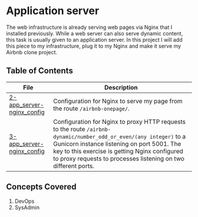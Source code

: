 # Application server
The web infrastructure is already serving web pages via Nginx that I installed previously. While a web server can also serve dynamic content, this task is usually given to an application server. In this project I will add this piece to my infrastructure, plug it to my Nginx and make it serve my Airbnb clone project.
## Table of Contents
File | Description
---- | -----------
[2-app_server-nginx_config](./2-app_server-nginx_config) | Configuration for Nginx to serve my page from the route `/airbnb-onepage/`.
[3-app_server-nginx_config](./3-app_server-nginx_config) | Configuration for Nginx to proxy HTTP requests to the route `/airbnb-dynamic/number_odd_or_even/(any integer)` to a Gunicorn instance listening on port 5001. The key to this exercise is getting Nginx configured to proxy requests to processes listening on two different ports.
## Concepts Covered
1. DevOps
2. SysAdmin
